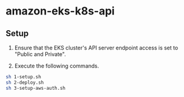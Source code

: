 # amazon-eks-k8s-api

## Setup

1. Ensure that the EKS cluster's API server endpoint access is set to "Public and Private".

2. Execute the following commands.

```bash
sh 1-setup.sh
sh 2-deploy.sh
sh 3-setup-aws-auth.sh
```
